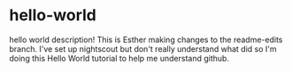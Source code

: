 # hello-world
hello world description!
This is Esther making changes to the readme-edits branch. I've set up nightscout but don't really understand what  did so I'm doing this Hello World tutorial to help me understand github.
